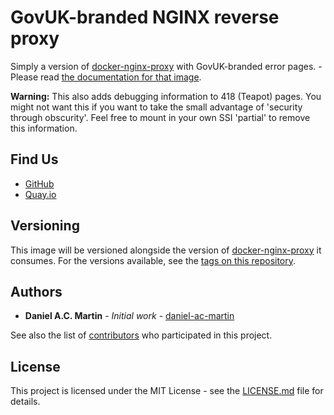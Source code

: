 # GovUK-branded NGINX reverse proxy

Simply a version of [docker-nginx-proxy] with GovUK-branded error
pages. - Please read [the documentation for that image].

**Warning:** This also adds debugging information to 418 (Teapot) pages.
             You might not want this if you want to take the small
             advantage of 'security through obscurity'. Feel free to
             mount in your own SSI 'partial' to remove this information.

## Find Us

* [GitHub]
* [Quay.io]

## Versioning

This image will be versioned alongside the version of
[docker-nginx-proxy] it consumes. For the versions available, see the
[tags on this repository].

## Authors

* **Daniel A.C. Martin** - *Initial work* - [daniel-ac-martin]

See also the list of [contributors] who participated in this project.

## License

This project is licensed under the MIT License - see the [LICENSE.md]
file for details.

[contributors]:                     https://github.com/UKHomeOffice/docker-nginx-proxy-govuk/graphs/contributors
[daniel-ac-martin]:                 https://github.com/daniel-ac-martin
[docker-nginx-proxy]:               https://github.com/UKHomeOffice/docker-nginx-proxy
[GitHub]:                           https://github.com/UKHomeOffice/docker-nginx-proxy-govuk
[LICENSE.md]:                       LICENSE.md
[Quay.io]:                          https://quay.io/repository/ukhomeofficedigital/nginx-proxy-govuk
[tags on this repository]:          https://github.com/UKHomeOffice/docker-nginx-proxy-govuk/tags
[the documentation for that image]: https://github.com/UKHomeOffice/docker-nginx-proxy/blob/master/README.md

